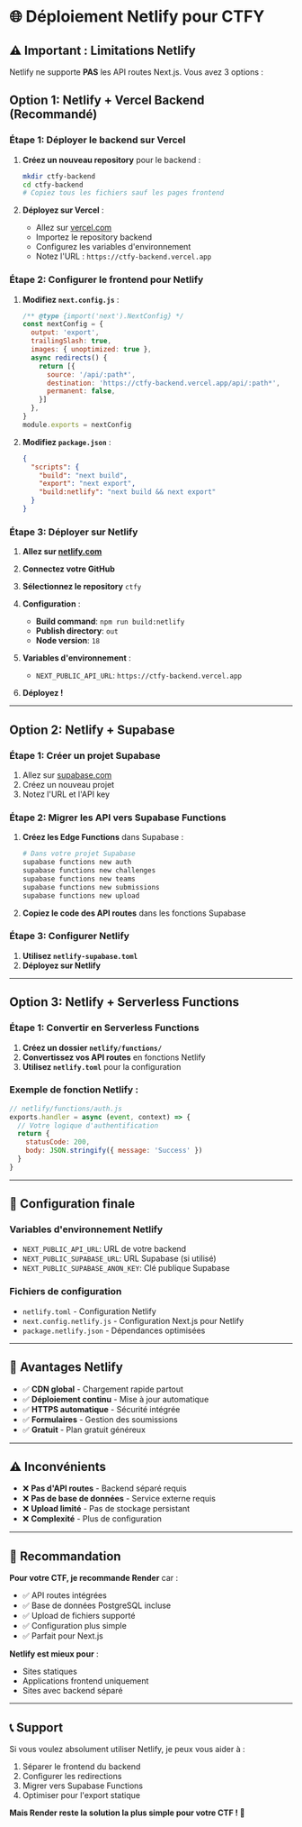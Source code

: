 # 🌐 Déploiement Netlify pour CTFY

## ⚠️ Important : Limitations Netlify

Netlify ne supporte **PAS** les API routes Next.js. Vous avez 3 options :

## Option 1: Netlify + Vercel Backend (Recommandé)

### Étape 1: Déployer le backend sur Vercel

1. **Créez un nouveau repository** pour le backend :
   ```bash
   mkdir ctfy-backend
   cd ctfy-backend
   # Copiez tous les fichiers sauf les pages frontend
   ```

2. **Déployez sur Vercel** :
   - Allez sur [vercel.com](https://vercel.com)
   - Importez le repository backend
   - Configurez les variables d'environnement
   - Notez l'URL : `https://ctfy-backend.vercel.app`

### Étape 2: Configurer le frontend pour Netlify

1. **Modifiez `next.config.js`** :
   ```javascript
   /** @type {import('next').NextConfig} */
   const nextConfig = {
     output: 'export',
     trailingSlash: true,
     images: { unoptimized: true },
     async redirects() {
       return [{
         source: '/api/:path*',
         destination: 'https://ctfy-backend.vercel.app/api/:path*',
         permanent: false,
       }]
     },
   }
   module.exports = nextConfig
   ```

2. **Modifiez `package.json`** :
   ```json
   {
     "scripts": {
       "build": "next build",
       "export": "next export",
       "build:netlify": "next build && next export"
     }
   }
   ```

### Étape 3: Déployer sur Netlify

1. **Allez sur [netlify.com](https://netlify.com)**
2. **Connectez votre GitHub**
3. **Sélectionnez le repository** `ctfy`
4. **Configuration** :
   - **Build command**: `npm run build:netlify`
   - **Publish directory**: `out`
   - **Node version**: `18`

5. **Variables d'environnement** :
   - `NEXT_PUBLIC_API_URL`: `https://ctfy-backend.vercel.app`

6. **Déployez !**

---

## Option 2: Netlify + Supabase

### Étape 1: Créer un projet Supabase

1. Allez sur [supabase.com](https://supabase.com)
2. Créez un nouveau projet
3. Notez l'URL et l'API key

### Étape 2: Migrer les API vers Supabase Functions

1. **Créez les Edge Functions** dans Supabase :
   ```bash
   # Dans votre projet Supabase
   supabase functions new auth
   supabase functions new challenges
   supabase functions new teams
   supabase functions new submissions
   supabase functions new upload
   ```

2. **Copiez le code des API routes** dans les fonctions Supabase

### Étape 3: Configurer Netlify

1. **Utilisez `netlify-supabase.toml`**
2. **Déployez sur Netlify**

---

## Option 3: Netlify + Serverless Functions

### Étape 1: Convertir en Serverless Functions

1. **Créez un dossier `netlify/functions/`**
2. **Convertissez vos API routes** en fonctions Netlify
3. **Utilisez `netlify.toml`** pour la configuration

### Exemple de fonction Netlify :

```javascript
// netlify/functions/auth.js
exports.handler = async (event, context) => {
  // Votre logique d'authentification
  return {
    statusCode: 200,
    body: JSON.stringify({ message: 'Success' })
  }
}
```

---

## 🔧 Configuration finale

### Variables d'environnement Netlify

- `NEXT_PUBLIC_API_URL`: URL de votre backend
- `NEXT_PUBLIC_SUPABASE_URL`: URL Supabase (si utilisé)
- `NEXT_PUBLIC_SUPABASE_ANON_KEY`: Clé publique Supabase

### Fichiers de configuration

- `netlify.toml` - Configuration Netlify
- `next.config.netlify.js` - Configuration Next.js pour Netlify
- `package.netlify.json` - Dépendances optimisées

---

## 🚀 Avantages Netlify

- ✅ **CDN global** - Chargement rapide partout
- ✅ **Déploiement continu** - Mise à jour automatique
- ✅ **HTTPS automatique** - Sécurité intégrée
- ✅ **Formulaires** - Gestion des soumissions
- ✅ **Gratuit** - Plan gratuit généreux

---

## ⚠️ Inconvénients

- ❌ **Pas d'API routes** - Backend séparé requis
- ❌ **Pas de base de données** - Service externe requis
- ❌ **Upload limité** - Pas de stockage persistant
- ❌ **Complexité** - Plus de configuration

---

## 🎯 Recommandation

**Pour votre CTF, je recommande Render** car :
- ✅ API routes intégrées
- ✅ Base de données PostgreSQL incluse
- ✅ Upload de fichiers supporté
- ✅ Configuration plus simple
- ✅ Parfait pour Next.js

**Netlify est mieux pour** :
- Sites statiques
- Applications frontend uniquement
- Sites avec backend séparé

---

## 📞 Support

Si vous voulez absolument utiliser Netlify, je peux vous aider à :
1. Séparer le frontend du backend
2. Configurer les redirections
3. Migrer vers Supabase Functions
4. Optimiser pour l'export statique

**Mais Render reste la solution la plus simple pour votre CTF ! 🎯**
